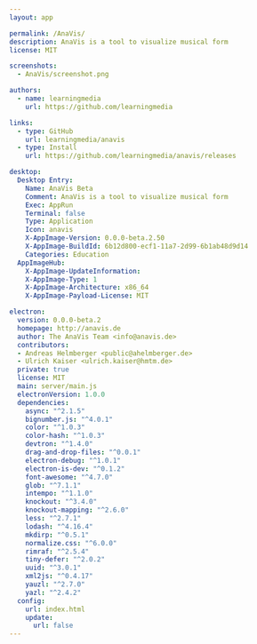 ```yaml
---
layout: app

permalink: /AnaVis/
description: AnaVis is a tool to visualize musical form
license: MIT

screenshots:
  - AnaVis/screenshot.png

authors:
  - name: learningmedia
    url: https://github.com/learningmedia

links:
  - type: GitHub
    url: learningmedia/anavis
  - type: Install
    url: https://github.com/learningmedia/anavis/releases

desktop:
  Desktop Entry:
    Name: AnaVis Beta
    Comment: AnaVis is a tool to visualize musical form
    Exec: AppRun
    Terminal: false
    Type: Application
    Icon: anavis
    X-AppImage-Version: 0.0.0-beta.2.50
    X-AppImage-BuildId: 6b12d800-ecf1-11a7-2d99-6b1ab48d9d14
    Categories: Education
  AppImageHub:
    X-AppImage-UpdateInformation: 
    X-AppImage-Type: 1
    X-AppImage-Architecture: x86_64
    X-AppImage-Payload-License: MIT

electron:
  version: 0.0.0-beta.2
  homepage: http://anavis.de
  author: The AnaVis Team <info@anavis.de>
  contributors:
  - Andreas Helmberger <public@ahelmberger.de>
  - Ulrich Kaiser <ulrich.kaiser@hmtm.de>
  private: true
  license: MIT
  main: server/main.js
  electronVersion: 1.0.0
  dependencies:
    async: "^2.1.5"
    bignumber.js: "^4.0.1"
    color: "^1.0.3"
    color-hash: "^1.0.3"
    devtron: "^1.4.0"
    drag-and-drop-files: "^0.0.1"
    electron-debug: "^1.0.1"
    electron-is-dev: "^0.1.2"
    font-awesome: "^4.7.0"
    glob: "^7.1.1"
    intempo: "^1.1.0"
    knockout: "^3.4.0"
    knockout-mapping: "^2.6.0"
    less: "^2.7.1"
    lodash: "^4.16.4"
    mkdirp: "^0.5.1"
    normalize.css: "^6.0.0"
    rimraf: "^2.5.4"
    tiny-defer: "^2.0.2"
    uuid: "^3.0.1"
    xml2js: "^0.4.17"
    yauzl: "^2.7.0"
    yazl: "^2.4.2"
  config:
    url: index.html
    update:
      url: false
---
```

